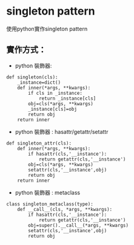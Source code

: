 # singleton pattern
使用python實作singleton pattern
## 實作方式：
* python 裝飾器: 
```python=
def singleton(cls):
    _instance=dict()
    def inner(*args, **kwargs):
        if cls in _instance:
            return _instance[cls]
        obj=cls(*args, **kwargs)
        _instance[cls]=obj
        return obj
    return inner
```
* python 裝飾器 : hasattr/getattr/setattr
```python=
def singleton_attr(cls):
    def inner(*args, **kwargs):
        if hasattr(cls,'__instance'):
            return getattr(cls,'__instance')
        obj=cls(*args, **kwargs)
        setattr(cls,'__instance',obj)
        return obj
    return inner
```
* python 裝飾器 : metaclass
```python=
class singleton_metaclass(type):
    def __call__(cls, *args, **kwargs):
        if hasattr(cls,'__instance'):
            return getattr(cls,'__instance')
        obj=super().__call__(*args, **kwargs)
        setattr(cls,'__instance',obj)
        return obj
```